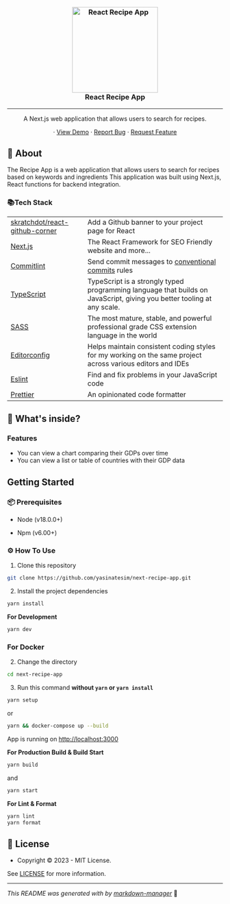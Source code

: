 <h3 align="center">
  <br />

<a href="https://github.com/yasinatesim/next-recipe-app"><img src="https://yasinates.com/tech/react.svg" alt="React Recipe App" width="200"></a>
<br />
React Recipe App
<br />

</h3>
<hr />
<p align="center">A Next.js web application that allows users to search for recipes.</p>
<p align="center">
· <a  href="https://next-recipe-app.yasinatesim.vercel.app/">View Demo</a>
  · <a href="https://github.com/yasinatesim/next-recipe-app/issues">Report Bug</a>
  · <a href="https://github.com/yasinatesim/next-recipe-app/issues">Request Feature</a>
</p>

## 📖 About

The Recipe App is a web application that allows users to search for recipes based on keywords and ingredients
This application was built using Next.js, React functions for backend integration.

### 📚Tech Stack

<table>
  <tr>
    <td> <a href="https://github.com/skratchdot/react-github-corner">skratchdot/react-github-corner</a></td>
    <td>Add a Github banner to your project page for React</td>
  </tr>
  <tr>
    <td><a href="https://nextjs.org/">Next.js</a></td>
    <td>The React Framework for SEO Friendly website and more...</td>
  </tr>
  <tr>
    <td> <a href="https://github.com/conventional-changelog/commitlint">Commitlint</a></td>
    <td>Send commit messages to <a href="https://www.conventionalcommits.org/en/v1.0.0/">conventional commits</a> rules</td>
  </tr>
  <tr>
    <td><a href="https://www.typescriptlang.org/">TypeScript</a></td>
    <td>TypeScript is a strongly typed programming language that builds on JavaScript, giving you better tooling at any scale.</td>
  </tr>
  <tr>
    <td><a href="https://sass-lang.com/">SASS</a></td>
    <td>The most mature, stable, and powerful professional grade CSS extension language in the world</td>
  </tr>
  <tr>
    <td><a href="https://editorconfig.org/">Editorconfig</a></td>
    <td>Helps maintain consistent coding styles for my working on the same project across various editors and IDEs</td>
  </tr>
  <tr>
    <td><a href="https://eslint.org/">Eslint</a></td>
    <td>Find and fix problems in your JavaScript code</td>
  </tr>
  <tr>
    <td><a href="https://prettier.io/">Prettier</a></td>
    <td>An opinionated code formatter</td>
  </tr>
</table>

## 🧐 What's inside?

### Features

- You can view a chart comparing their GDPs over time
- You can view a list or table of countries with their GDP data

## Getting Started

### 📦 Prerequisites

- Node (v18.0.0+)

- Npm (v6.00+)

### ⚙️ How To Use

1.  Clone this repository

```bash
git clone https://github.com/yasinatesim/next-recipe-app.git
```

2. Install the project dependencies

```bash
yarn install
```

**For Development**

```bash
yarn dev
```


### For Docker

2. Change the directory

```bash
cd next-recipe-app
```

3. Run this command **without `yarn` or `yarn install`**

```bash
yarn setup
```

or

```bash
yarn && docker-compose up --build
```

App is running on [http://localhost:3000](http://localhost:3000)

**For Production Build &amp; Build Start**

```bash
yarn build
```

and

```bash
yarn start
```

**For Lint &amp; Format**

```bash
yarn lint
yarn format
```

## 🔑 License

- Copyright © 2023 - MIT License.

See [LICENSE](https://github.com/yasinatesim/next-recipe-app/blob/master/LICENSE) for more information.

---

_This README was generated with by [markdown-manager](https://github.com/yasinatesim/markdown-manager)_ 🥲
